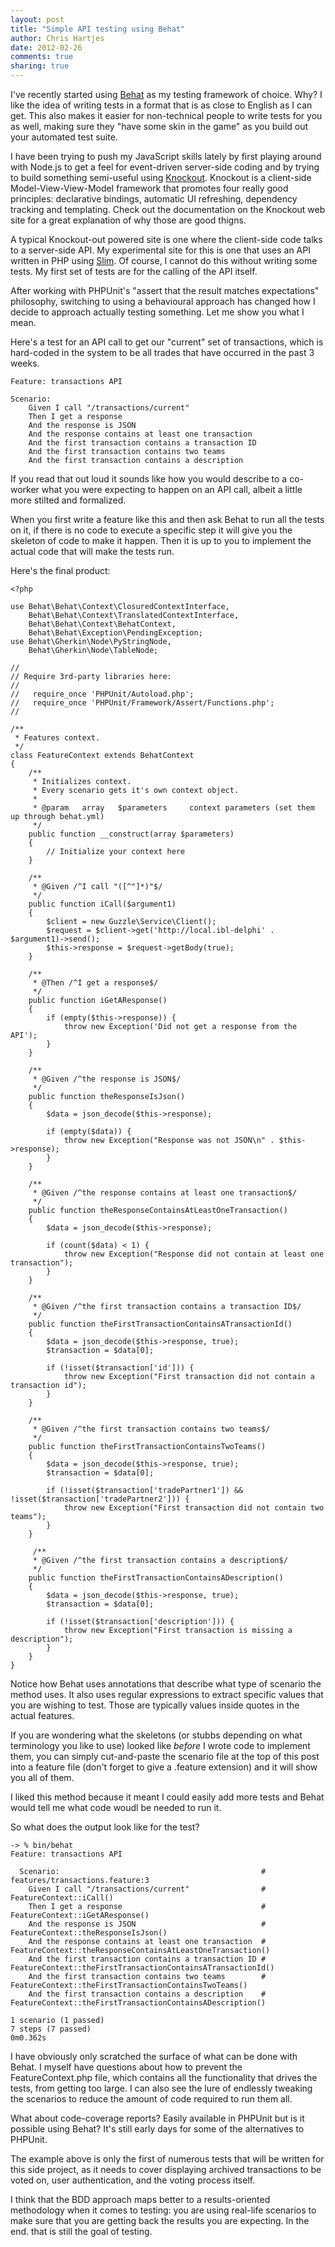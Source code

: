 ```yaml
---
layout: post
title: "Simple API testing using Behat" 
author: Chris Hartjes
date: 2012-02-26
comments: true 
sharing: true 
---
```

I've recently started using [Behat](http://behat.org) as my testing framework
of choice. Why? I like the idea of writing tests in a format that is as close
to English as I can get. This also makes it easier for non-technical people
to write tests for you as well, making sure they "have some skin in the game"
as you build out your automated test suite.

I have been trying to push my JavaScript skills lately by first playing around
with Node.js to get a feel for event-driven server-side coding and by trying
to build something semi-useful using [Knockout](http://knockout.js). Knockout
is a client-side Model-View-View-Model framework that promotes four really
good principles: declarative bindings, automatic UI refreshing, dependency
tracking and templating. Check out the documentation on the Knockout web site
for a great explanation of why those are good thigns.

A typical Knockout-out powered site is one where the client-side code talks
to a server-side API. My experimental site for this is one that uses an 
API written in PHP using [Slim](http://slimframework.com). Of course, I cannot
do this without writing some tests. My first set of tests are for the calling
of the API itself.

After working with PHPUnit's "assert that the result matches expectations" 
philosophy, switching to using a behavioural approach has changed how I decide
to approach actually testing something. Let me show you what I mean.

Here's a test for an API call to get our "current" set of transactions, which
is hard-coded in the system to be all trades that have occurred in the past
3 weeks.

~~~
Feature: transactions API 

Scenario: 
	Given I call "/transactions/current"
	Then I get a response
	And the response is JSON
	And the response contains at least one transaction
	And the first transaction contains a transaction ID
	And the first transaction contains two teams
	And the first transaction contains a description
~~~

If you read that out loud it sounds like how you would describe to a co-worker
what you were expecting to happen on an API call, albeit a little more stilted
and formalized.

When you first write a feature like this and then ask Behat to run all the
tests on it, if there is no code to execute a specific step it will give you
the skeleton of code to make it happen. Then it is up to you to implement
the actual code that will make the tests run.

Here's the final product:

~~~
<?php

use Behat\Behat\Context\ClosuredContextInterface,
    Behat\Behat\Context\TranslatedContextInterface,
    Behat\Behat\Context\BehatContext,
    Behat\Behat\Exception\PendingException;
use Behat\Gherkin\Node\PyStringNode,
    Behat\Gherkin\Node\TableNode;

//
// Require 3rd-party libraries here:
//
//   require_once 'PHPUnit/Autoload.php';
//   require_once 'PHPUnit/Framework/Assert/Functions.php';
//

/**
 * Features context.
 */
class FeatureContext extends BehatContext
{
    /**
     * Initializes context.
     * Every scenario gets it's own context object.
     *
     * @param   array   $parameters     context parameters (set them up through behat.yml)
     */
    public function __construct(array $parameters)
    {
        // Initialize your context here
    }

    /**
     * @Given /^I call "([^"]*)"$/
     */
    public function iCall($argument1)
    {
        $client = new Guzzle\Service\Client();
        $request = $client->get('http://local.ibl-delphi' . $argument1)->send();
        $this->response = $request->getBody(true);
    }

    /**
     * @Then /^I get a response$/
     */
    public function iGetAResponse()
    {
        if (empty($this->response)) {
            throw new Exception('Did not get a response from the API');
        }
    }

    /**
     * @Given /^the response is JSON$/
     */
    public function theResponseIsJson()
    {
        $data = json_decode($this->response);

        if (empty($data)) {
            throw new Exception("Response was not JSON\n" . $this->response);
        }
    }

    /**
     * @Given /^the response contains at least one transaction$/
     */
    public function theResponseContainsAtLeastOneTransaction()
    {
        $data = json_decode($this->response);

        if (count($data) < 1) {
            throw new Exception("Response did not contain at least one transaction");
        }
    }
   
    /**
     * @Given /^the first transaction contains a transaction ID$/
     */
    public function theFirstTransactionContainsATransactionId()
    {
        $data = json_decode($this->response, true);
        $transaction = $data[0];

        if (!isset($transaction['id'])) {
            throw new Exception("First transaction did not contain a transaction id");
        }
    }

    /**
     * @Given /^the first transaction contains two teams$/
     */
    public function theFirstTransactionContainsTwoTeams()
    {
        $data = json_decode($this->response, true);
        $transaction = $data[0];

        if (!isset($transaction['tradePartner1']) && !isset($transaction['tradePartner2'])) {
            throw new Exception("First transaction did not contain two teams");
        }
    }

     /**
     * @Given /^the first transaction contains a description$/
     */
    public function theFirstTransactionContainsADescription()
    {
        $data = json_decode($this->response, true);
        $transaction = $data[0];

        if (!isset($transaction['description'])) {
            throw new Exception("First transaction is missing a description");
        }
    }
}
~~~

Notice how Behat uses annotations that describe what type of scenario the
method uses. It also uses regular expressions to extract specific values
that you are wishing to test. Those are typically values inside quotes
in the actual features.

If you are wondering what the skeletons (or stubbs depending on what
terminology you like to use) looked like *before* I wrote code to implement
them, you can simply cut-and-paste the scenario file at the top of this
post into a feature file (don't forget to give a .feature extension) and it
will show you all of them.

I liked this method because it meant I could easily add more tests and
Behat would tell me what code woudl be needed to run it.

So what does the output look like for the test?

~~~
-> % bin/behat
Feature: transactions API

  Scenario:                                             # features/transactions.feature:3
    Given I call "/transactions/current"                # FeatureContext::iCall()
    Then I get a response                               # FeatureContext::iGetAResponse()
    And the response is JSON                            # FeatureContext::theResponseIsJson()
    And the response contains at least one transaction  # FeatureContext::theResponseContainsAtLeastOneTransaction()
    And the first transaction contains a transaction ID # FeatureContext::theFirstTransactionContainsATransactionId()
    And the first transaction contains two teams        # FeatureContext::theFirstTransactionContainsTwoTeams()
    And the first transaction contains a description    # FeatureContext::theFirstTransactionContainsADescription()

1 scenario (1 passed)
7 steps (7 passed)
0m0.362s
~~~

I have obviously only scratched the surface of what can be done with Behat.
I myself have questions about how to prevent the FeatureContext.php file, 
which contains all the functionality that drives the tests, from getting
too large. I can also see the lure of endlessly tweaking the scenarios to
reduce the amount of code required to run them all.

What about code-coverage reports? Easily available in PHPUnit but is it
possible using Behat? It's still early days for some of the alternatives to
PHPUnit.
 
The example above is only the first of numerous tests that will be written
for this side project, as it needs to cover displaying archived transactions
to be voted on, user authentication, and the voting process itself.

I think that the BDD approach maps better to a results-oriented methodology
when it comes to testing: you are using real-life scenarios to make sure that
you are getting back the results you are expecting. In the end. that is still
the goal of testing.

